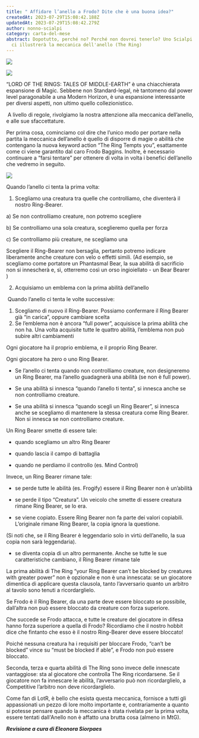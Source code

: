 ```yaml
---
title: " Affidare l’anello a Frodo? Dite che è una buona idea?"
createdAt: 2023-07-29T15:08:42.188Z
updatedAt: 2023-07-29T15:08:42.279Z
author: nonno-scialpi
category: carta-del-mese
abstract: Dopotutto, perché no? Perché non dovrei tenerlo? Uno Scialpi tentatore
  ci illustrerà la meccanica dell'anello (The Ring)
---
```

![](/uploads/pltr-404-frodo-baggins.jpg)

![](/uploads/4133847-0013a_mtgltr_thering.jpg)



“LORD OF THE RINGS: TALES OF MIDDLE-EARTH” è una chiacchierata espansione di Magic. Sebbene non Standard-legal, nè tantomeno dal power level paragonabile a una Modern Horizon, è una espansione interessante per diversi aspetti, non ultimo quello collezionistico.

 A livello di regole, rivolgiamo la nostra attenzione alla meccanica dell’anello, e alle sue sfaccettature.

Per prima cosa, cominciamo col dire che l’unico modo per portare nella partita la meccanica dell’anello è quello di disporre di magie o abilità che contengano la nuova keyword action “The Ring Tempts you”, esattamente come ci viene garantito dal caro Frodo Baggins. Inoltre, è necessario continuare a “farsi tentare” per ottenere di volta in volta i benefici dell’anello che vedremo in seguito.

![](/uploads/the_ring_tempts_you.webp)

Quando l’anello ci tenta la prima volta:

1. Scegliamo una creatura tra quelle che controlliamo, che diventerà il nostro Ring-Bearer.

a) Se non controlliamo creature, non potremo scegliere

b) Se controlliamo una sola creatura, sceglieremo quella per forza

c) Se controlliamo più creature, ne scegliamo una

Scegliere il Ring-Bearer non bersaglia, pertanto potremo indicare liberamente anche creature con velo o effetti simili. (Ad esempio, se scegliamo come portatore un <Card>Phantasmal Bear</Card>, la sua abilità di sacrificio non si innescherà e, sì, otterremo così un orso ingioiellato - un Bear Bearer  )

2. Acquisiamo un emblema con la prima abilità dell’anello

 Quando l’anello ci tenta le volte successive:

1. Scegliamo di nuovo il Ring-Bearer. Possiamo confermare il Ring Bearer già “in carica”, oppure cambiare scelta
2. Se l’emblema non è ancora “full power”, acquisisce la prima abilità che non ha. Una volta acquisite tutte le quattro abilità, l’emblema non può subire altri cambiamenti

Ogni giocatore ha il proprio emblema, e il proprio Ring Bearer.

Ogni giocatore ha zero o uno Ring Bearer.

* Se l’anello ci tenta quando non controlliamo creature, non designeremo un Ring Bearer, ma l’anello guadagnerà una abilità (se non è full power).


* Se una abilità si innesca “quando l’anello ti tenta”, si innesca anche se non controlliamo creature.
* Se una abilità si innesca “quando scegli un Ring Bearer”, si innesca anche se scegliamo di mantenere la stessa creatura come Ring Bearer. Non si innesca se non controlliamo creature.

Un Ring Bearer smette di essere tale:

* quando scegliamo un altro Ring Bearer


* quando lascia il campo di battaglia
* quando ne perdiamo il controllo (es. <Card>Mind Control</Card>)

Invece, un Ring Bearer rimane tale:

* se perde tutte le abilità (es. <Card>Frogify</Card>) essere il Ring Bearer non è un’abilità


* se perde il tipo “Creatura”. Un veicolo che smette di essere creatura rimane Ring Bearer, se lo era.
* se viene copiato. Essere Ring Bearer non fa parte dei valori copiabili. L’originale rimane Ring Bearer, la copia ignora la questione.

(Si noti che, se il Ring Bearer è leggendario solo in virtù dell’anello, la sua copia non sarà leggendaria).

* se diventa copia di un altro permanente. Anche se tutte le sue caratteristiche cambiano, il Ring Bearer rimane tale

La prima abilità di The Ring “your Ring Bearer can’t be blocked by creatures with greater power” non è opzionale e non è una innescata: se un giocatore dimentica di applicare questa clausola, tanto l’avversario quanto un arbitro al tavolo sono tenuti a ricordarglielo.

Se Frodo è il Ring Bearer, da una parte deve essere bloccato se possibile, dall’altra non può essere bloccato da creature con forza superiore.

Che succede se Frodo attacca, e tutte le creature del giocatore in difesa hanno forza superiore a quella di Frodo? Ricordiamo che il nostro hobbit dice che fintanto che esso è il nostro Ring-Bearer deve essere bloccato!

Poiché nessuna creatura ha i requisiti per bloccare Frodo, “can’t be blocked” vince su “must be blocked if able”, e Frodo non può essere bloccato.

Seconda, terza e quarta abilità di The Ring sono invece delle innescate vantaggiose: sta al giocatore che controlla The Ring ricordarsene. Se il giocatore non fa innescare le abilità, l’avversario può non ricordarglielo, a Competitive l’arbitro non deve ricordarglielo.

Come fan di LotR, è bello che esista questa meccanica, fornisce a tutti gli appassionati un pezzo di lore molto importante e, contrariamente a quanto si potesse pensare quando la meccanica è stata rivelata per la prima volta, essere tentati dall'Anello non è affatto una brutta cosa (almeno in MtG).



***Revisione a cura di Eleonora Siorpaes***